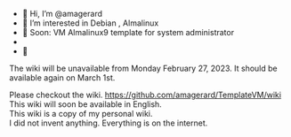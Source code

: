 - 👋 Hi, I’m @amagerard
- 👀 I’m interested in Debian , Almalinux
- 🌱 Soon: VM Almalinux9 template for system administrator
- 
- 💞 

The wiki will be unavailable from Monday February 27, 2023.
It should be available again on March 1st.

Please checkout the wiki. https://github.com/amagerard/TemplateVM/wiki  
This wiki will soon be available in English.  
This wiki is a copy of my personal wiki.  
I did not invent anything. Everything is on the internet.  
<!---
amagerard/amagerard is a ✨ special ✨ repository because its `README.md` (this file) appears on your GitHub profile.
You can click the Preview link to take a look at your changes.
--->
